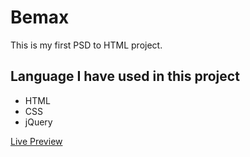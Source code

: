 Bemax
===============

This is my first PSD to HTML project. 

## Language I have used in this project
- HTML
- CSS
- jQuery

[Live Preview](https://shohanojjaman.github.io/mano-home/)